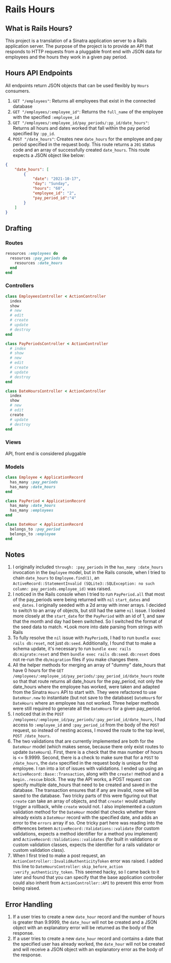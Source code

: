 # Rails Hours

## What is Rails Hours?
This project is a translation of a Sinatra application server to a Rails application server. The purpose of the project is to provide an API that responds to HTTP requests from a pluggable front end with JSON data for employees and the hours they work in a given pay period.

## Hours API Endpoints

All endpoints return JSON objects that can be used flexibly by `Hours` consumers.

1. `GET "/employees"`: Returns all employees that exist in the connected database
2. `GET "/employees/:employee_id"`: Returns the `full_name` of the employee with the specified `:employee_id`
3. `GET "/employees/:employee_id/pay_periods/:pp_id/date_hours"`: Returns all hours and dates worked that fall within the pay period specified by `:pp_id`.
4. `POST "/date_hours"`: Creates new `date_hours` for the employee and pay period specified in the request body. This route returns a `201` status code and an array of successfully created `date_hours`. This route expects a JSON object like below:

```JSON
{
    "date_hours": [
        {
            "date": "2021-10-17",
            "day": "Sunday",
            "hours": "60",
            "employee_id": "2",
            "pay_period_id":"4"
        }
    ]
}
```

## Drafting
### Routes
```ruby
resources :employees do
  resources :pay_periods do
    resources :date_hours
  end
end
```

### Controllers
```ruby
class EmployeesController < ActionController
  index
  show
  # new
  # edit
  # create
  # update
  # destroy
end

class PayPeriodsController < ActionController
  # index
  # show
  # new
  # edit
  # create
  # update
  # destroy
end

class DateHoursController < ActionController
  index
  show
  # new
  # edit
  create
  # update
  # destroy
end
```

### Views
API, front end is considered pluggable

### Models
```ruby
class Employee < ApplicationRecord
  has_many :pay_periods
  has_many :date_hours
end

class PayPeriod < ApplicationRecord
  has_many :date_hours
  has_many :employees
end

class DateHour < ApplicationRecord
  belongs_to :pay_period
  belongs_to :employee
end
```

## Notes
1. I originally included `through: :pay_periods` in the `has_many :date_hours` invocation in the `Employee` model, but in the Rails console, when I tried to chain `date_hours` to `Employee.find(1)`, an `ActiveRecord::StatementInvalid (SQLite3::SQLException: no such column: pay_periods.employee_id)` was raised.
2. I noticed in the Rails console when I tried to run `PayPeriod.all` that most of the pay_periods were being returned with `nil` `start_dates` and `end_dates`. I originally seeded with a 2d array with inner arrays. I decided to switch to an array of objects, but still had the same `nil` issue. I looked more closely at the `start_date` for the `PayPeriod` with an id of 1, and saw that the month and day had been switched. So I switched the format of the seed data to match. *Look more into date parsing from strings with Rails
3. To fully resolve the `nil` issue with `PayPeriod`s, I had to run `bundle exec rails db:reset`, not just `db:seed`. Additionally, I found that to make a schema update, it's necessary to run `bundle exec rails db:migrate:reset` and then `bundle exec rails db:seed`. `db:reset` does not re-run the `db/migration` files if you make changes there.
4. All the helper methods for merging an array of "dummy" date_hours that have 0 hours for the `GET /employees/:employee_id/pay_periods/:pay_period_id/date_hours` route so that that route returns all date_hours for the pay_period, not only the date_hours where the employee has worked, were taken and adapted from the Sinatra `Hours` API to start with. They were refactored to use `DateHour.new` to instantiate (but not save to the database) `DateHour`s for `DateHours` where an employee has not worked. Three helper methods were still required to generate all the `DateHour`s for a given pay_period.
5. I noticed that in the `POST /employees/:employee_id/pay_periods/:pay_period_id/date_hours`, I had access to `:employee_id` and `:pay_period_id` from the body of the `POST` request, so instead of nesting access, I moved the route to the top level, `POST /date_hours`.
6. The two validations that are currently implemented are both for the `DateHour` model (which makes sense, because there only exist routes to update `DateHour`s). First, there is a check that the max number of hours is <= 9.9999. Second, there is a check to make sure that for a `POST` to `/date_hours`, the `date` specified in the request body is unique for that employee. I ran into a lot of issues with validations. I ended up using an `ActiveRecord::Base::Transaction`, along with the `create!` method and a `begin..rescue` block. The way the API works, a POST request can specify multiple date_hours that need to be created and saved in the database. The transaction ensures that if any are invalid, none will be saved to the database. Two tricky parts of this were figuring out that `create` can take an array of objects, and that `create!` would actually trigger a rollback, while `create` would not. I also implemented a custom validation method for the `DateHour` model that checks whether there already exists a `DateHour` record with the specified date, and adds an error to the `errors` array if so. One tricky part here was reading into the differences beteen `ActiveRecord::Validations::validate` (for custom validations, expects a method identifier for a method you implement) and `ActiveRecord::Validations::validates` (for built in validations or custom validation classes, expects the identifier for a rails validator or custom validation class).
7. When I first tried to make a post request, an `ActionController::InvalidAuthenticityToken` error was raised. I added this line to `DateHoursController`:
`skip_before_action :verify_authenticity_token`. This seemed hacky, so I came back to it later and found that you can specify that the base application controller could also inherit from `ActionController::API` to prevent this error from being raised.

## Error Handling
1. If a user tries to create a new `date_hour` record and the number of hours is greater than 9.9999, the `date_hour` will not be created and a JSON object with an explanatory error will be returned as the body of the response.
2. If a user tries to create a new `date_hour` record and contains a date that the specified user has already worked, the `date_hour` will not be created and will receive a JSON object with an explanatory error as the body of the response.